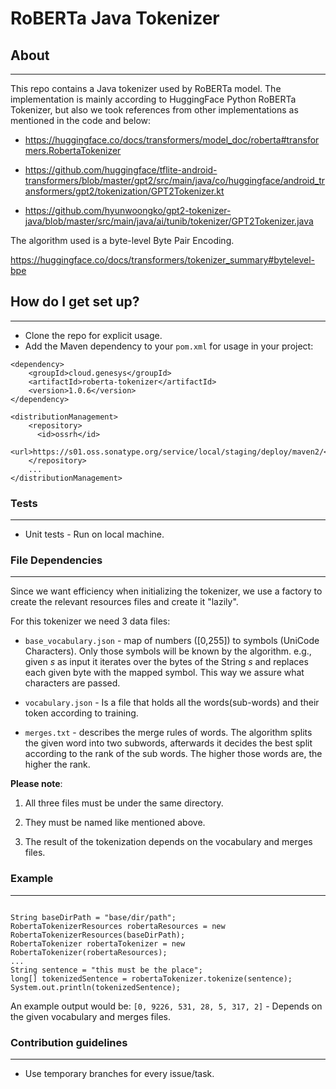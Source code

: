 # RoBERTa Java Tokenizer #


## About

---
This repo contains a Java tokenizer used by RoBERTa model. The implementation is mainly according to HuggingFace Python
RoBERTa Tokenizer, but also we took references from other implementations as mentioned in the code and below:

* https://huggingface.co/docs/transformers/model_doc/roberta#transformers.RobertaTokenizer

* https://github.com/huggingface/tflite-android-transformers/blob/master/gpt2/src/main/java/co/huggingface/android_transformers/gpt2/tokenization/GPT2Tokenizer.kt

* https://github.com/hyunwoongko/gpt2-tokenizer-java/blob/master/src/main/java/ai/tunib/tokenizer/GPT2Tokenizer.java

The algorithm used is a byte-level Byte Pair Encoding.

https://huggingface.co/docs/transformers/tokenizer_summary#bytelevel-bpe
## How do I get set up? ###

---

* Clone the repo for explicit usage.
* Add the Maven dependency to your `pom.xml` for usage in your project:

```
<dependency>
    <groupId>cloud.genesys</groupId>
    <artifactId>roberta-tokenizer</artifactId>
    <version>1.0.6</version>
</dependency>

<distributionManagement>
    <repository>
      <id>ossrh</id>
      <url>https://s01.oss.sonatype.org/service/local/staging/deploy/maven2/</url>
    </repository>
    ...
</distributionManagement>
```


### Tests ###

---

* Unit tests - Run on local machine.

### File Dependencies ###

---

Since we want efficiency when initializing the tokenizer, we use a factory to create the relevant resources
files and create it "lazily".

For this tokenizer we need 3 data files:

* `base_vocabulary.json` -  map of numbers ([0,255]) to symbols (UniCode Characters). Only those symbols will be known by the
  algorithm. e.g., given _s_ as input it iterates over the bytes of the String _s_ and replaces each given byte with the mapped symbol.
  This way we assure what characters are passed.

* `vocabulary.json` - Is a file that holds all the words(sub-words) and their token according to training.

* `merges.txt` - describes the merge rules of words. The algorithm splits the given word into two subwords, afterwards
  it decides the best split according to the rank of the sub words. The higher those words are, the higher the rank.

__Please note__:

1. All three files must be under the same directory.

2. They must be named like mentioned above.

3. The result of the tokenization depends on the vocabulary and merges files.

### Example ###

---

```

String baseDirPath = "base/dir/path";
RobertaTokenizerResources robertaResources = new RobertaTokenizerResources(baseDirPath);
RobertaTokenizer robertaTokenizer = new RobertaTokenizer(robertaResources);
...
String sentence = "this must be the place";
long[] tokenizedSentence = robertaTokenizer.tokenize(sentence);
System.out.println(tokenizedSentence);

```

An example output would be: `[0, 9226, 531, 28, 5, 317, 2]` - Depends on the given vocabulary and merges files.

### Contribution guidelines

---

* Use temporary branches for every issue/task.

